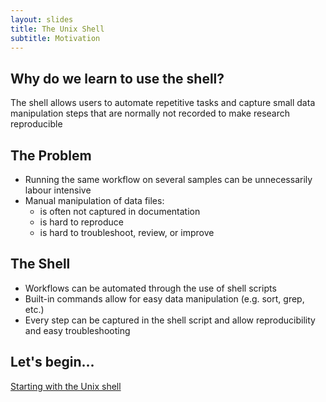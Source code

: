 ```yaml
---
layout: slides
title: The Unix Shell
subtitle: Motivation
---
```

## Why do we learn to use the shell?

The shell allows users to automate repetitive tasks and capture small data manipulation steps that are normally not recorded to make research reproducible 

## The Problem

- Running the same workflow on several samples can be unnecessarily labour intensive
- Manual manipulation of data files:
  - is often not captured in documentation
  - is hard to reproduce
  - is hard to troubleshoot, review, or improve

## The Shell 

- Workflows can be automated through the use of shell scripts
- Built-in commands allow for easy data manipulation (e.g. sort, grep, etc.)
- Every step can be captured in the shell script and allow reproducibility and easy troubleshooting

##  Let's begin...

[Starting with the Unix shell](00-intro.html)
